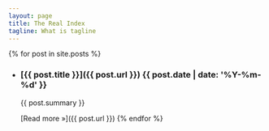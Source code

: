 ```yaml
---
layout: page
title: The Real Index
tagline: What is tagline
---
```

{% for post in site.posts %}
- ### [{{ post.title }}]({{ post.url }}) <time >{{ post.date | date: '%Y-%m-%d' }}</time>

  {{ post.summary }}

  [Read more &raquo;]({{ post.url }})
{% endfor %}


